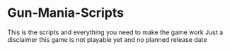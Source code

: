 # Gun-Mania-Scripts
This is the scripts and everything you need to make the game work
Just a disclaimer this game is not playable yet and no planned release date
